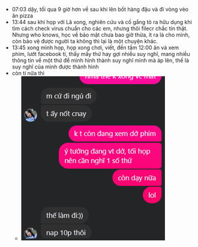- 07:03 dậy, tối qua 9 giờ hơn về sau khi lên bốt hàng đậu và đi vòng vèo ăn pizza
- 13:44 sau khi họp với Lã xong, nghiên cứu và cố gắng tỏ ra hữu dụng khi tìm cách check virus chuẩn cho các em, nhưng thôi filecr chắc tín thật. Nhưng who knows, học về bảo mật chưa bao giờ thừa, ít ra là cho mình, còn bảo vệ được người ta không thì lại là một chuyện khác.
- 13:45 xong mình họp, họp xong chơi, viết, đến tầm 12:00 ăn và xem phim, lướt facebook tí, thấy mấy thứ hay gợi nhiều suy nghĩ, mang nhiều thông tin về một thứ để mình hình thành suy nghĩ mình mà áp lên, thế là suy nghĩ của mình được thành hình
- còn tí nữa thì
	- ![image.png](../assets/image_1700808501653_0.png)